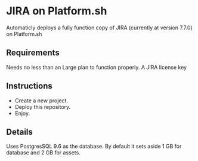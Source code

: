 # JIRA on Platform.sh

Automaticly deploys a fully function copy of JIRA (currently at version 7.7.0) on 
Platform.sh

## Requirements

Needs no less than an Large plan to function properly.
A JIRA license key

## Instructions

- Create a new project.
- Deploy this repository.
- Enjoy.

## Details

Uses PostgresSQL 9.6 as the database.  By default it sets aside 1 GB for database and 2 GB for assets.
